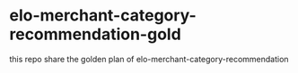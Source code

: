 # elo-merchant-category-recommendation-gold
this repo share the golden plan of elo-merchant-category-recommendation
